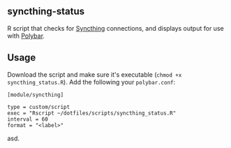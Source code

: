 ## syncthing-status

R script that checks for [Syncthing](https://syncthing.net/) connections, and displays output for use with [Polybar](https://github.com/polybar/polybar).

## Usage

Download the script and make sure it's executable (`chmod +x syncthing_status.R`). Add the following your `polybar.conf`:

```
[module/syncthing]

type = custom/script                                                                                                     
exec = "Rscript ~/dotfiles/scripts/syncthing_status.R"                                                                   
interval = 60                                                                                                            
format = "<label>"    
```

asd.
